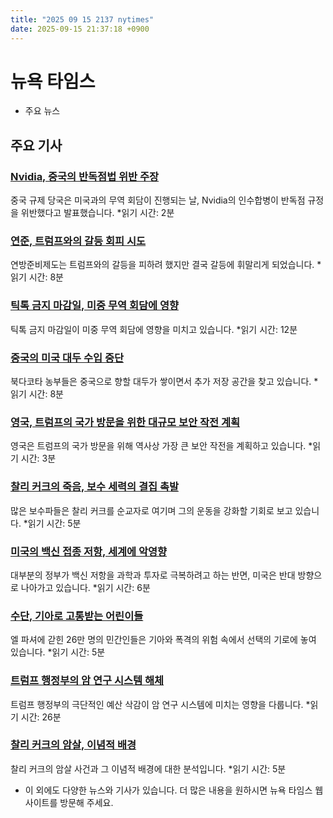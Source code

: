 ```yaml
---
title: "2025 09 15 2137 nytimes"
date: 2025-09-15 21:37:18 +0900
---
```


# 뉴욕 타임스 
- 주요 뉴스 

## 주요 기사 

### [Nvidia, 중국의 반독점법 위반 주장](https://www.nytimes.com/2025/09/15/business/nvidia-china-antitrust.html)
중국 규제 당국은 미국과의 무역 회담이 진행되는 날, Nvidia의 인수합병이 반독점 규정을 위반했다고 발표했습니다. *읽기 시간: 2분

### [연준, 트럼프와의 갈등 회피 시도](https://www.nytimes.com/2025/09/15/business/federal-reserve-trump-independence.html)
연방준비제도는 트럼프와의 갈등을 피하려 했지만 결국 갈등에 휘말리게 되었습니다. *읽기 시간: 8분

### [틱톡 금지 마감일, 미중 무역 회담에 영향](https://www.nytimes.com/live/2025/09/15/us/trump-news)
틱톡 금지 마감일이 미중 무역 회담에 영향을 미치고 있습니다. *읽기 시간: 12분

### [중국의 미국 대두 수입 중단](https://www.nytimes.com/2025/09/15/business/chinas-snub-of-us-soybeans-is-a-crisis-for-american-farmers.html)
북다코타 농부들은 중국으로 향할 대두가 쌓이면서 추가 저장 공간을 찾고 있습니다. *읽기 시간: 8분

### [영국, 트럼프의 국가 방문을 위한 대규모 보안 작전 계획](https://www.nytimes.com/2025/09/14/world/europe/trump-uk-state-visit-security.html)
영국은 트럼프의 국가 방문을 위해 역사상 가장 큰 보안 작전을 계획하고 있습니다. *읽기 시간: 3분

### [찰리 커크의 죽음, 보수 세력의 결집 촉발](https://www.nytimes.com/2025/09/15/us/charlie-kirk-conservatives-christians-movement-future.html)
많은 보수파들은 찰리 커크를 순교자로 여기며 그의 운동을 강화할 기회로 보고 있습니다. *읽기 시간: 5분

### [미국의 백신 접종 저항, 세계에 악영향](https://www.nytimes.com/2025/09/15/world/asia/anti-vaccine-america-world-covid.html)
대부분의 정부가 백신 저항을 과학과 투자로 극복하려고 하는 반면, 미국은 반대 방향으로 나아가고 있습니다. *읽기 시간: 6분

### [수단, 기아로 고통받는 어린이들](https://www.nytimes.com/2025/09/15/world/africa/sudan-starving-children.html)
엘 파셔에 갇힌 26만 명의 민간인들은 기아와 폭격의 위험 속에서 선택의 기로에 놓여 있습니다. *읽기 시간: 5분

### [트럼프 행정부의 암 연구 시스템 해체](https://www.nytimes.com/2025/09/14/magazine/cancer-research-grants-funds-trump.html)
트럼프 행정부의 극단적인 예산 삭감이 암 연구 시스템에 미치는 영향을 다룹니다. *읽기 시간: 26분

### [찰리 커크의 암살, 이념적 배경](https://www.nytimes.com/2025/09/14/opinion/charlie-kirk-assassination-ideology.html)
찰리 커크의 암살 사건과 그 이념적 배경에 대한 분석입니다. *읽기 시간: 5분

- 이 외에도 다양한 뉴스와 기사가 있습니다. 더 많은 내용을 원하시면 뉴욕 타임스 웹사이트를 방문해 주세요.